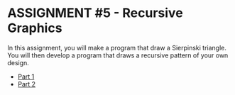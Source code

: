 # ASSIGNMENT #5 - Recursive Graphics  

In this assignment, you will make a program that draw a Sierpinski triangle. You will then develop a program that draws a recursive pattern of your own design.	  

* [Part 1](Part%201)
* [Part 2](Part%202)
